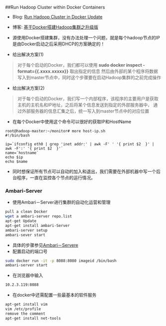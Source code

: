 ##Run Hadoop Cluster within Docker Containers

- Blog: [Run Hadoop Cluster in Docker Update](http://kiwenlau.com/2016/06/26/hadoop-cluster-docker-update-english/)
- 博客: [基于Docker搭建Hadoop集群之升级版](http://kiwenlau.com/2016/06/12/160612-hadoop-cluster-docker-update/)

- 源使用Docker搭建集群，没有办法处理一个问题，就是每个hadoop节点的IP是由Docker启动之后采用DHCP的方案确定的！
- 给出解决方案(1)
> 对于每个启动的Docker，我们都可以使用 **sudo docker inspect -format={{.xxxx.xxxxx}}** 取出指定的信息
然后由外部的某个程序将数据写入到master节点中，同时这个步骤要在启动Hadoop集群的之前完成操作

- 给出解决方案(2)
> 对于每个启动的Docker，我们写一个内部程序，该程序的主要用户是获取主机的主机名和IP地址，之后将某个信息发送到指定的外部服务器中，
通过外部服务器的信息汇集之后，统一写入到master节点中的对应位置

- 在每个Docker中使用这个命令可以很好的获取IP和HostName
```
root@hadoop-master:~/monitor# more host-ip.sh
#!/bin/bash

ip=`ifconfig eth0 | grep 'inet addr:' | awk -F' ' '{ print $2  }' | awk -F':' '{ print $2  }'`
name=`hostname`
echo $ip
echo $name
```

- 同时想保证所有节点可以自动的加入和退出，我们需要在外部机器中写一个后台程序，一直在监控各个节点的运行情况。

### Ambari-Server
- 使用Ambari－Server进行集群的自动化运营和管理
```bash
pull a clean Docker
wget a ambari-server repo.list
apt-get Update
apt-get install ambari-Server
ambari-server setup
ambari-sever start
```
- 具体的步骤参见[Ambari－Servere](https://cwiki.apache.org/confluence/display/AMBARI/Install+Ambari+2.2.2+from+Public+Repositories)
- 配置启动的端口号
```bash
sudo docker run -it -p 8088:8080 imageid /bin/bash
ambari-server start
```
- 在浏览器中输入
```bash
10.2.3.119:8088
```
- 在docker中还需配置一些最基本的软件服务
```bash
apt-get install vim
vim /etc/profile 
remove the comment
apt-get install net-tools
```
